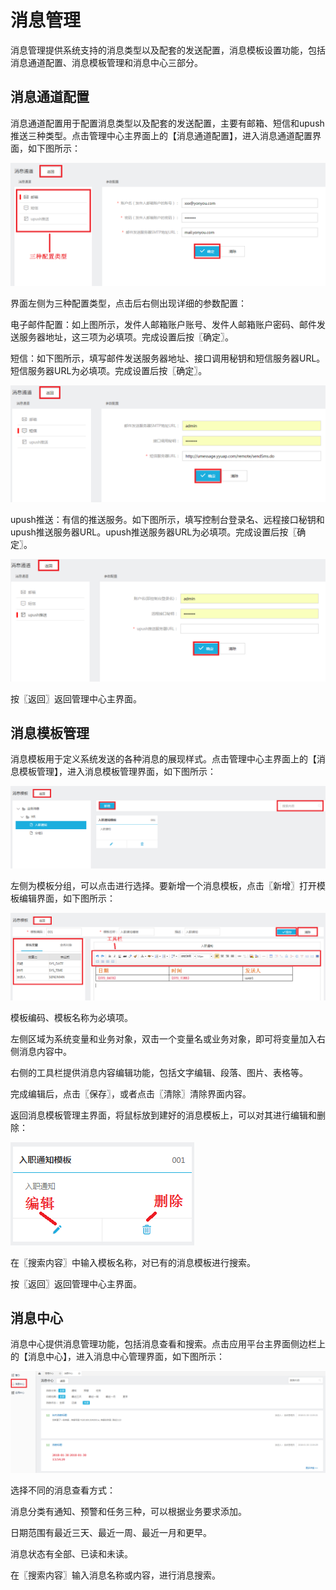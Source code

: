 # 消息管理

消息管理提供系统支持的消息类型以及配套的发送配置，消息模板设置功能，包括消息通道配置、消息模板管理和消息中心三部分。

## 消息通道配置

消息通道配置用于配置消息类型以及配套的发送配置，主要有邮箱、短信和upush推送三种类型。点击管理中心主界面上的【消息通道配置】，进入消息通道配置界面，如下图所示：

![](/articles/appspecial/5-/images/image70.png) 

 
界面左侧为三种配置类型，点击后右侧出现详细的参数配置：

电子邮件配置：如上图所示，发件人邮箱账户账号、发件人邮箱账户密码、邮件发送服务器地址，这三项为必填项。完成设置后按〖确定〗。

短信：如下图所示，填写邮件发送服务器地址、接口调用秘钥和短信服务器URL。短信服务器URL为必填项。完成设置后按〖确定〗。

![](/articles/appspecial/5-/images/image71.png) 



 
upush推送：有信的推送服务。如下图所示，填写控制台登录名、远程接口秘钥和upush推送服务器URL。upush推送服务器URL为必填项。完成设置后按〖确定〗。

![](/articles/appspecial/5-/images/image72.png) 



 
按〖返回〗返回管理中心主界面。

## 消息模板管理

消息模板用于定义系统发送的各种消息的展现样式。点击管理中心主界面上的【消息模板管理】，进入消息模板管理界面，如下图所示：

![](/articles/appspecial/5-/images/image73.png) 

 
左侧为模板分组，可以点击进行选择。要新增一个消息模板，点击〖新增〗打开模板编辑界面，如下图所示：

![](/articles/appspecial/5-/images/image74.png) 



 
模板编码、模板名称为必填项。

左侧区域为系统变量和业务对象，双击一个变量名或业务对象，即可将变量加入右侧消息内容中。

右侧的工具栏提供消息内容编辑功能，包括文字编辑、段落、图片、表格等。

完成编辑后，点击〖保存〗，或者点击〖清除〗清除界面内容。

返回消息模板管理主界面，将鼠标放到建好的消息模板上，可以对其进行编辑和删除：

![](/articles/appspecial/5-/images/image75.png) 



 
在〖搜索内容〗中输入模板名称，对已有的消息模板进行搜索。

按〖返回〗返回管理中心主界面。

## 消息中心

消息中心提供消息管理功能，包括消息查看和搜索。点击应用平台主界面侧边栏上的【消息中心】，进入消息中心管理界面，如下图所示：

![](/articles/appspecial/5-/images/image76.png) 



 
选择不同的消息查看方式：

消息分类有通知、预警和任务三种，可以根据业务要求添加。

日期范围有最近三天、最近一周、最近一月和更早。

消息状态有全部、已读和未读。

在〖搜索内容〗输入消息名称或内容，进行消息搜索。
